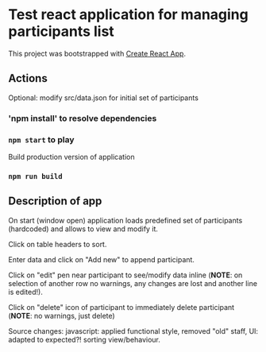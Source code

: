 # Test react application for managing participants list

This project was bootstrapped with [Create React App](https://github.com/facebook/create-react-app).

## Actions

Optional: modify src/data.json for initial set of participants

### 'npm install' to resolve dependencies
### `npm start` to play

Build production version of application
### `npm run build`

## Description of app
On start (window open) application loads predefined set of participants (hardcoded) and allows to view and modify it.

Click on table headers to sort.

Enter data and click on "Add new" to append participant.

Click on "edit" pen near participant to see/modify data inline (<b>NOTE</b>: on selection of another row no warnings, any changes are lost and another line is edited!).

Click on "delete" icon of participant to immediately delete participant (<b>NOTE</b>: no warnings, just delete)

Source changes: javascript: applied functional style, removed "old" staff, UI: adapted to expected?! sorting view/behaviour.

